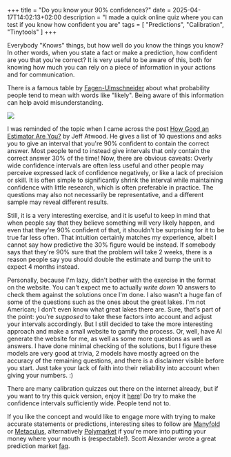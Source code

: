 +++
title = "Do you know your 90% confidences?"
date = 2025-04-17T14:02:13+02:00
description = "I made a quick online quiz where you can test if you know how confident you are"
tags = [
"Predictions", "Calibration", "Tinytools"
]
+++

Everybody "Knows" things, but how well do you know the things you know?
In other words, when you state a fact or make a prediction,
how confident are you that you're correct?
It is very useful to be aware of this, both for knowing how much you can rely on a piece of
information in your actions and for communication.

There is a famous table by [Fagen-Ulmschneider](https://waf.cs.illinois.edu/visualizations/Perception-of-Probability-Words/)
about what probability people tend to mean with words like "likely".
Being aware of this information can help avoid misunderstanding.

![](probability-words.png)

I was reminded of the topic when I came across the post
[How Good an Estimator Are You?](https://blog.codinghorror.com/how-good-an-estimator-are-you/) by Jeff Atwood.
He gives a list of 10 questions and asks you to give an interval that you're 90% confident to contain
the correct answer.
Most people tend to instead give intervals that only contain the correct answer 30% of the time!
Now, there are obvious caveats:
Overly wide confidence intervals are often less useful and other people may perceive expressed
lack of confidence negatively, or like a lack of precision or skill.
It is often simple to significantly shrink the interval while maintaining confidence with little
research, which is often preferable in practice.
The questions may also not necessarily be representative, and a different sample may reveal
different results.

Still, it is a very interesting exercise, and it is useful to keep in mind that when people say
that they believe something will very likely happen, and even that they're 90% confident of that,
it shouldn't be surprising for it to be true far less often.
That intuition certainly matches my experience, albeit I cannot say how predictive the 30% figure
would be instead.
If somebody says that they're 90% sure that the problem will take 2 weeks, there is a reason
people say you should double the estimate and bump the unit to expect 4 months instead.

Personally, because I'm lazy, didn't bother with the exercise in the format on the website.
You can't expect me to actually _write down_ 10 answers to check them against the solutions once
I'm done.
I also wasn't a huge fan of some of the questions such as the ones about the great lakes.
I'm not American; I don't even know what great lakes there are.
Sure, that's part of the point: you're _supposed_ to take these factors into account
and adjust your intervals accordingly.
But I still decided to take the more interesting approach and make a small website to gamify the
process.
Or, well, have AI generate the website for me, as well as some more questions as well as answers.
I have done minimal checking of the solutions, but I figure these models are very good at trivia,
2 models have mostly agreed on the accuracy of the remaining questions,
and there is a disclaimer visible before you start.
Just take your lack of faith into their reliability into account when giving your numbers. :)

There are many calibration quizzes out there on the internet already, but if you want to try this
quick version, enjoy it [here](https://shaddy.dev/tinytools/?tool=calibration-quiz)!
Do try to make the confidence intervals sufficiently wide.
People tend not to.

If you like the concept and would like to engage more with trying to make accurate statements or
predictions, interesting sites to follow are [Manyfold](https://manifold.markets/)
or [Metaculus](https://www.metaculus.com/),
alternatively [Polymarket](https://polymarket.com/) if you're more into putting your money where
your mouth is (respectable!).
Scott Alexander wrote a great prediction market [faq](https://www.astralcodexten.com/p/prediction-market-faq).

